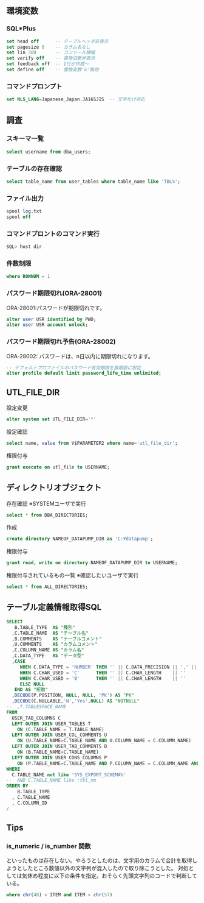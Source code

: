 ## 環境変数

### SQL*Plus

```sql
set head off      -- テーブルヘッダ非表示
set pagesize 0    -- カラム名なし
set lin 300       -- コンソール横幅
set verify off    -- 置換旧新非表示
set feedback off  -- 1行が作成〜
set define off    -- 置換変数'&'無効
```

### コマンドプロンプト

```sql
set NLS_LANG=Japanese_Japan.JA16SJIS  -- 文字化け対応
```

## 調査

### スキーマ一覧

```sql
select username from dba_users;
```

### テーブルの存在確認

```sql
select table_name from user_tables where table_name like 'TBL%';
```

### ファイル出力

```sql
spool log.txt
spool off
```

### コマンドプロントのコマンド実行

```sql
SQL> host dir
```

### 件数制限

```sql
where ROWNUM = 1
```

### パスワード期限切れ(ORA-28001)

ORA-28001:パスワードが期限切れです。

```sql
alter user USR identified by PWD;
alter user USR account unlock;
```

### パスワード期限切れ予告(ORA-28002)

ORA-28002: パスワードは、n日以内に期限切れになります。

```sql
-- デフォルトプロファイルのパスワード有効期限を無期限に設定
alter profile default limit password_life_time unlimited;
```

## UTL_FILE_DIR

設定変更

```sql
alter system set UTL_FILE_DIR='*'
```

設定確認

```sql
select name, value from V$PARAMETER2 where name='utl_file_dir';
```

権限付与

```sql
grant execute on utl_file to USERNAME;
```

## ディレクトリオブジェクト

存在確認  ※SYSTEMユーザで実行

```sql
select * from DBA_DIRECTORIES;
```

作成

```sql
create directory NAMEOF_DATAPUMP_DIR as 'C:¥datapump';
```

権限付与

```sql
grant read, write on directory NAMEOF_DATAPUMP_DIR to USERNAME;
```

権限付与されているもの一覧  ※確認したいユーザで実行

```sql
select * from ALL_DIRECTORIES;
```

## テーブル定義情報取得SQL

```sql
SELECT
   B.TABLE_TYPE  AS "種別"
  ,C.TABLE_NAME  AS "テーブル名"
  ,B.COMMENTS    AS "テーブルコメント"
  ,U.COMMENTS    AS "カラムコメント"
  ,C.COLUMN_NAME AS "カラム名"
  ,C.DATA_TYPE   AS "データ型"
  ,CASE
     WHEN C.DATA_TYPE = 'NUMBER' THEN '' || C.DATA_PRECISION || ',' || C.DATA_SCALE || ''
     WHEN C.CHAR_USED = 'C'      THEN '' || C.CHAR_LENGTH    || ''
     WHEN C.CHAR_USED = 'B'      THEN '' || C.CHAR_LENGTH    || ''
     ELSE NULL
   END AS "桁数"
  ,DECODE(P.POSITION, NULL, NULL, 'PK') AS "PK"
  ,DECODE(C.NULLABLE,'N','Yes',NULL) AS "NOTNULL"
--  ,T.TABLESPACE_NAME
FROM
  USER_TAB_COLUMNS C
  LEFT OUTER JOIN USER_TABLES T
    ON (C.TABLE_NAME = T.TABLE_NAME) 
  LEFT OUTER JOIN USER_COL_COMMENTS U
    ON (U.TABLE_NAME=C.TABLE_NAME AND U.COLUMN_NAME = C.COLUMN_NAME)
  LEFT OUTER JOIN USER_TAB_COMMENTS B
    ON (B.TABLE_NAME=C.TABLE_NAME)
  LEFT OUTER JOIN USER_CONS_COLUMNS P
    ON (P.TABLE_NAME=C.TABLE_NAME AND P.COLUMN_NAME = C.COLUMN_NAME AND P.POSITION IS NOT NULL)
WHERE
  C.TABLE_NAME not like 'SYS_EXPORT_SCHEMA%'
--  AND C.TABLE_NAME like :tbl_nm
ORDER BY
    B.TABLE_TYPE
  , C.TABLE_NAME
  , C.COLUMN_ID
/
```


## Tips

### is_numeric / is_number 関数
といったものは存在しない。やろうとしたのは、文字用のカラムで合計を取得しようとしたところ数値以外の文字列が混入したので取り除こうとした。
対処としては気休め程度に以下の条件を指定。おそらく先頭文字列のコードで判断している。
```sql
where chr(48) < ITEM and ITEM < chr(57)
```

